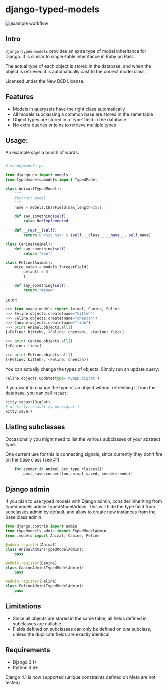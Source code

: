 # django-typed-models

![example workflow](https://github.com/craigds/django-typed-models/actions/workflows/tests.yml/badge.svg)

## Intro

`django-typed-models` provides an extra type of model inheritance for Django. It is similar to single-table inheritance in Ruby on Rails.

The actual type of each object is stored in the database, and when the object is retrieved it is automatically cast to the correct model class.

Licensed under the New BSD License.


## Features

* Models in querysets have the right class automatically
* All models subclassing a common base are stored in the same table
* Object types are stored in a 'type' field in the database
* No extra queries or joins to retrieve multiple types


## Usage:

An example says a bunch of words:

```python

# myapp/models.py

from django.db import models
from typedmodels.models import TypedModel

class Animal(TypedModel):
    """
    Abstract model
    """
    name = models.CharField(max_length=255)

    def say_something(self):
        raise NotImplemented

    def __repr__(self):
        return u'<%s: %s>' % (self.__class__.__name__, self.name)

class Canine(Animal):
    def say_something(self):
        return "woof"

class Feline(Animal):
    mice_eaten = models.IntegerField(
        default = 0
        )

    def say_something(self):
        return "meoww"
```

Later:

```python
>>> from myapp.models import Animal, Canine, Feline
>>> Feline.objects.create(name="kitteh")
>>> Feline.objects.create(name="cheetah")
>>> Canine.objects.create(name="fido")
>>> print Animal.objects.all()
[<Feline: kitteh>, <Feline: cheetah>, <Canine: fido>]

>>> print Canine.objects.all()
[<Canine: fido>]

>>> print Feline.objects.all()
[<Feline: kitteh>, <Feline: cheetah>]
```

You can actually change the types of objects. Simply run an update query:

```python
Feline.objects.update(type='myapp.bigcat')
```

If you want to change the type of an object without refreshing it from the database, you can call ``recast``:

```python
kitty.recast(BigCat)
# or kitty.recast('myapp.bigcat')
kitty.save()
```


## Listing subclasses

Occasionally you might need to list the various subclasses of your abstract type.

One current use for this is connecting signals, since currently they don't fire on the base class (see [#1](https://github.com/craigds/django-typed-models/issues/1))

```python
    for sender in Animal.get_type_classes():
        post_save.connect(on_animal_saved, sender=sender)
```


## Django admin

If you plan to use typed models with Django admin, consider inheriting from typedmodels.admin.TypedModelAdmin.
This will hide the type field from subclasses admin by default, and allow to create new instances from the base class admin.

```python
from django.contrib import admin
from typedmodels.admin import TypedModelAdmin
from .models import Animal, Canine, Feline

@admin.register(Animal)
class AnimalAdmin(TypedModelAdmin):
    pass

@admin.register(Canine)
class CanineAdmin(TypedModelAdmin):
    pass

@admin.register(Feline)
class FelineAdmin(TypedModelAdmin):
    pass
```

## Limitations

* Since all objects are stored in the same table, all fields defined in subclasses are nullable.
* Fields defined on subclasses can only be defined on *one* subclass, unless the duplicate fields are exactly identical.


## Requirements

* Django 3.1+
* Python 3.6+

Django 4.1 is now supported (unique constraints defined on Meta are not tested)
